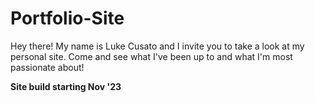 # Portfolio-Site
Hey there!
My name is Luke Cusato and I invite you to take a look at my personal site. Come and see what I've been up to and what I'm most passionate about! 

**Site build starting Nov '23** 
